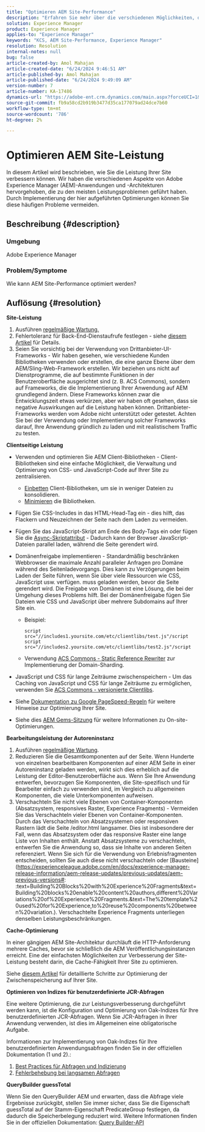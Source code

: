 ```yaml
---
title: "Optimieren AEM Site-Performance"
description: "Erfahren Sie mehr über die verschiedenen Möglichkeiten, die Leistung Ihrer Adobe Experience Manager-Site zu verbessern."
solution: Experience Manager
product: Experience Manager
applies-to: "Experience Manager"
keywords: "KCS, AEM Site-Performance, Experience Manager"
resolution: Resolution
internal-notes: null
bug: false
article-created-by: Amol Mahajan
article-created-date: "6/24/2024 9:46:51 AM"
article-published-by: Amol Mahajan
article-published-date: "6/24/2024 9:49:09 AM"
version-number: 7
article-number: KA-17486
dynamics-url: "https://adobe-ent.crm.dynamics.com/main.aspx?forceUCI=1&pagetype=entityrecord&etn=knowledgearticle&id=15a2f1aa-0e32-ef11-840a-6045bd02de5c"
source-git-commit: fb9a58cd2b919b3477d35ca177079ad24dce7b60
workflow-type: tm+mt
source-wordcount: '786'
ht-degree: 2%

---
```


# Optimieren AEM Site-Leistung


In diesem Artikel wird beschrieben, wie Sie die Leistung Ihrer Site verbessern können. Wir haben die verschiedenen Aspekte von Adobe Experience Manager (AEM)-Anwendungen und -Architekturen hervorgehoben, die zu den meisten Leistungsproblemen geführt haben. Durch Implementierung der hier aufgeführten Optimierungen können Sie diese häufigen Probleme vermeiden.

## Beschreibung {#description}


### <b>Umgebung</b>

Adobe Experience Manager

### <b>Problem/Symptome</b>

Wie kann AEM Site-Performance optimiert werden?


## Auflösung {#resolution}


<b>Site-Leistung</b>

1. Ausführen [regelmäßige Wartung.](https://experienceleague.adobe.com/de/docs/experience-manager-cloud-service/content/operations/maintenance)
2. Fehlertoleranz für Back-End-Dienstaufrufe festlegen - siehe [diesem Artikel](https://helpx.adobe.com/experience-manager/kb/backend-web-service-call-blocking-threads-AEM.html) für Details.
3. Seien Sie vorsichtig bei der Verwendung von Drittanbieter-UI-Frameworks - Wir haben gesehen, wie verschiedene Kunden Bibliotheken verwenden oder erstellen, die eine ganze Ebene über dem AEM/Sling-Web-Framework erstellen. Wir beziehen uns nicht auf Dienstprogramme, die auf bestimmte Funktionen in der Benutzeroberfläche ausgerichtet sind (z. B. ACS Commons), sondern auf Frameworks, die die Implementierung Ihrer Anwendung auf AEM grundlegend ändern. Diese Frameworks können zwar die Entwicklungszeit etwas verkürzen, aber wir haben oft gesehen, dass sie negative Auswirkungen auf die Leistung haben können.
Drittanbieter-Frameworks werden vom Adobe nicht unterstützt oder getestet. Achten Sie bei der Verwendung oder Implementierung solcher Frameworks darauf, Ihre Anwendung gründlich zu laden und mit realistischem Traffic zu testen.


<b>Clientseitige Leistung</b>

- Verwenden und optimieren Sie AEM Client-Bibliotheken - Client-Bibliotheken sind eine einfache Möglichkeit, die Verwaltung und Optimierung von CSS- und JavaScript-Code auf Ihrer Site zu zentralisieren.

   - [Einbetten](https://experienceleague.adobe.com/de/docs/experience-manager-release-information/aem-release-updates/previous-updates/aem-previous-versions) Client-Bibliotheken, um sie in weniger Dateien zu konsolidieren.
   - [Minimieren](https://experienceleague.adobe.com/de/docs/experience-manager-release-information/aem-release-updates/previous-updates/aem-previous-versions) die Bibliotheken.
- Fügen Sie CSS-Includes in das HTML-Head-Tag ein - dies hilft, das Flackern und Neuzeichnen der Seite nach dem Laden zu vermeiden.
- Fügen Sie das JavaScript-Skript am Ende des Body-Tags ein oder fügen Sie die [Async-Skriptattribut](https://github.com/nateyolles/aem-clientlib-async) - Dadurch kann der Browser JavaScript-Dateien parallel laden, während die Seite gerendert wird.
- Domänenfreigabe implementieren - Standardmäßig beschränken Webbrowser die maximale Anzahl paralleler Anfragen pro Domäne während des Seitenladevorgangs. Dies kann zu Verzögerungen beim Laden der Seite führen, wenn Sie über viele Ressourcen wie CSS, JavaScript usw. verfügen. muss geladen werden, bevor die Seite gerendert wird. Die Freigabe von Domänen ist eine Lösung, die bei der Umgehung dieses Problems hilft. Bei der Domänenfreigabe fügen Sie Dateien wie CSS und JavaScript über mehrere Subdomains auf Ihrer Site ein.

   - Beispiel:


     ```
     script src="//includes1.yoursite.com/etc/clientlibs/test.js"/script
     script src="//includes2.yoursite.com/etc/clientlibs/test2.js"/script
     ```


   - Verwendung [ACS Commons - Static Reference Rewriter](https://adobe-consulting-services.github.io/acs-aem-commons/features/utils-and-apis/static-reference-rewriter/index.html) zur Implementierung der Domain-Sharding.
- JavaScript und CSS für lange Zeiträume zwischenspeichern - Um das Caching von JavaScript und CSS für lange Zeiträume zu ermöglichen, verwenden Sie [ACS Commons - versionierte Clientlibs](https://adobe-consulting-services.github.io/acs-aem-commons/features/versioned-clientlibs/index.html).
- Siehe [Dokumentation zu Google PageSpeed-Regeln](https://developers.google.com/speed/docs/insights/rules) für weitere Hinweise zur Optimierung Ihrer Site.
- Siehe dies [AEM Gems-Sitzung](https://experienceleague.adobe.com/de#home) für weitere Informationen zu On-site-Optimierungen.


<b>Bearbeitungsleistung der Autoreninstanz</b>

1. Ausführen [regelmäßige Wartung](https://experienceleague.adobe.com/de/docs/experience-manager-cloud-service/content/operations/maintenance).
2. Reduzieren Sie die Gesamtkomponenten auf der Seite. Wenn Hunderte von einzelnen bearbeitbaren Komponenten auf einer AEM Seite in einer Autoreninstanz geladen werden, wirkt sich dies erheblich auf die Leistung der Editor-Benutzeroberfläche aus. Wenn Sie Ihre Anwendung entwerfen, bevorzugen Sie Komponenten, die Site-spezifisch und für Bearbeiter einfach zu verwenden sind, im Vergleich zu allgemeinen Komponenten, die viele Unterkomponenten aufweisen.
3. Verschachteln Sie nicht viele Ebenen von Container-Komponenten (Absatzsystem, responsives Raster, Experience Fragments) - Vermeiden Sie das Verschachteln vieler Ebenen von Container-Komponenten. Durch das Verschachteln von Absatzsystemen oder responsiven Rastern lädt die Seite /editor.html langsamer. Dies ist insbesondere der Fall, wenn das Absatzsystem oder das responsive Raster eine lange Liste von Inhalten enthält. Anstatt Absatzsysteme zu verschachteln, entwerfen Sie die Anwendung so, dass sie Inhalte von anderen Seiten referenziert. Wenn Sie sich für die Verwendung von Erlebnisfragmenten entscheiden, sollten Sie auch diese nicht verschachteln oder [Bausteine](https://experienceleague.adobe.com/en/docs/experience-manager-release-information/aem-release-updates/previous-updates/aem-previous-versions#: :text=Building%20Blocks%20with%20Experience%20Fragments&amp;text=Building%20blocks%20enable%20content%20authors,different%20Variations%20of%20Experience%20Fragments.&amp;text=The%20template%20used%20for%20Experience,to%20reuse%20components%20between%20variation.). Verschachtelte Experience Fragments unterliegen denselben Leistungsbeschränkungen.


<b>Cache-Optimierung</b>

In einer gängigen AEM Site-Architektur durchläuft die HTTP-Anforderung mehrere Caches, bevor sie schließlich die AEM Veröffentlichungsinstanzen erreicht. Eine der einfachsten Möglichkeiten zur Verbesserung der Site-Leistung besteht darin, die Cache-Fähigkeit Ihrer Site zu optimieren.

Siehe [diesem Artikel](https://experienceleague.adobe.com/en/docs/experience-cloud-kcs/kbarticles/ka-17461) für detaillierte Schritte zur Optimierung der Zwischenspeicherung auf Ihrer Site.

<b>Optimieren von Indizes für benutzerdefinierte JCR-Abfragen</b>

Eine weitere Optimierung, die zur Leistungsverbesserung durchgeführt werden kann, ist die Konfiguration und Optimierung von Oak-Indizes für Ihre benutzerdefinierten JCR-Abfragen. Wenn Sie JCR-Abfragen in Ihrer Anwendung verwenden, ist dies im Allgemeinen eine obligatorische Aufgabe.

Informationen zur Implementierung von Oak-Indizes für Ihre benutzerdefinierten Anwendungsabfragen finden Sie in der offiziellen Dokumentation (1 und 2).:

1. [Best Practices für Abfragen und Indizierung](https://experienceleague.adobe.com/de/docs/experience-manager-65/content/implementing/deploying/practices/best-practices-for-queries-and-indexing)
2. [Fehlerbehebung bei langsamen Abfragen](https://experienceleague.adobe.com/en/docs/experience-manager-65/content/implementing/developing/bestpractices/troubleshooting-slow-queries)


<b>QueryBuilder guessTotal</b>

Wenn Sie den QueryBuilder AEM und erwarten, dass die Abfrage viele Ergebnisse zurückgibt, stellen Sie immer sicher, dass Sie die Eigenschaft guessTotal auf der Stamm-Eigenschaft PredicateGroup festlegen, da dadurch die Speicherbelegung reduziert wird. Weitere Informationen finden Sie in der offiziellen Dokumentation: [Query Builder-API](https://experienceleague.adobe.com/en/docs/experience-manager-65/content/implementing/developing/platform/query-builder/querybuilder-api#using-p-guesstotal-to-return-the-results)
